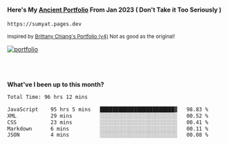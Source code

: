 #### Here's My [Ancient Portfolio](https://sumyat.pages.dev) From Jan 2023 ( Don't Take it Too Seriously ) 
````bash
https://sumyat.pages.dev 
````

<sub>Inspired by [Brittany Chiang's Portfolio (v4)](https://v4.brittanychiang.com/) Not as good as the original!</sub>


<a href='https://sumyat.pages.dev/'>
    <img src='https://github.com/sumyat-aung/sumyat-aung/assets/108873224/c9b4f2be-c585-4dd3-84e1-692c3854a6d8' alt='portfolio' align='center' />
</a>


<br />
<br />


<br />
<br />

**What've I been up to this month?**

<!--START_SECTION:waka-->

```txt
Total Time: 96 hrs 12 mins

JavaScript    95 hrs 5 mins   ████████████████████████▓   98.83 %
XML           29 mins         ░░░░░░░░░░░░░░░░░░░░░░░░░   00.52 %
CSS           23 mins         ░░░░░░░░░░░░░░░░░░░░░░░░░   00.41 %
Markdown      6 mins          ░░░░░░░░░░░░░░░░░░░░░░░░░   00.11 %
JSON          4 mins          ░░░░░░░░░░░░░░░░░░░░░░░░░   00.08 %
```

<!--END_SECTION:waka-->




